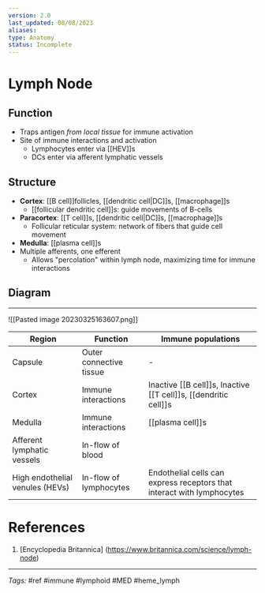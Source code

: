 ```yaml
---
version: 2.0
last_updated: 08/08/2023
aliases: 
type: Anatomy
status: Incomplete
---
```


# Lymph Node
## Function
- Traps antigen _from local tissue_ for immune activation
- Site of immune interactions and activation
	- Lymphocytes enter via [[HEV]]s
	- DCs enter via afferent lymphatic vessels
## Structure
- **Cortex**: [[B cell]]follicles, [[dendritic cell|DC]]s, [[macrophage]]s
	- [[follicular dendritic cell]]s: guide movements of B-cells
- **Paracortex**: [[T cell]]s, [[dendritic cell|DC]]s, [[macrophage]]s
	- Follicular reticular system: network of fibers that guide cell movement
- **Medulla**: [[plasma cell]]s
- Multiple afferents, one efferent
	- Allows "percolation" within lymph node, maximizing time for immune interactions
## Diagram
---
![[Pasted image 20230325163607.png]]

| Region                          | Function                | Immune populations                                                     |
| ------------------------------- | ----------------------- | ---------------------------------------------------------------------- |
| Capsule                         | Outer connective tissue | -                                                                      |
| Cortex                          | Immune interactions     | Inactive [[B cell]]s, Inactive [[T cell]]s, [[dendritic cell]]s        |
| Medulla                         | Immune interactions     | [[plasma cell]]s                                                       |
| Afferent lymphatic vessels      | In-flow of blood        |                                                                        |
| High endothelial venules (HEVs) | In-flow of lymphocytes  | Endothelial cells can express receptors that interact with lymphocytes |


# References
1. [Encyclopedia Britannica] (https://www.britannica.com/science/lymph-node)


---
_Tags:_ #ref #immune #lymphoid #MED #heme_lymph 